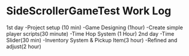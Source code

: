 # SideScrollerGameTest Work Log
1st day
-Project setup (10 min)
-Game Designing (1hour)
-Create simple player scripts(30 minute)
-Time Hop System (1 Hour)
2nd day
-Time Slider(30 min)
-Inventory System & Pickup Item(3 hour)
-Refined and adjust(2 hour)
